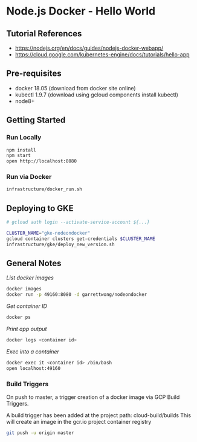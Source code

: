 # Node.js Docker - Hello World

## Tutorial References

- https://nodejs.org/en/docs/guides/nodejs-docker-webapp/
- https://cloud.google.com/kubernetes-engine/docs/tutorials/hello-app

## Pre-requisites

- docker 18.05 (download from docker site online)
- kubectl 1.9.7 (download using gcloud components install kubectl)
- node8+

## Getting Started

### Run Locally

```bash
npm install
npm start
open http://localhost:8080
```

### Run via Docker

```bash
infrastructure/docker_run.sh
```

## Deploying to GKE

```bash
# gcloud auth login --activate-service-account ${...}

CLUSTER_NAME="gke-nodeondocker"
gcloud container clusters get-credentials $CLUSTER_NAME
infrastructure/gke/deploy_new_version.sh
```

## General Notes

*List docker images*

```bash
docker images
docker run -p 49160:8080 -d garrettwong/nodeondocker
```

*Get container ID*

```bash
docker ps
```

*Print app output*

```bash
docker logs <container id>
```

*Exec into a container*

```bash
docker exec it <container id> /bin/bash
open localhost:49160
```

### Build Triggers

On push to master, a trigger creation of a docker image via GCP Build Triggers.

A build trigger has been added at the project path: cloud-build/builds
This will create an image in the gcr.io project container registry

```bash
git push -u origin master
```

